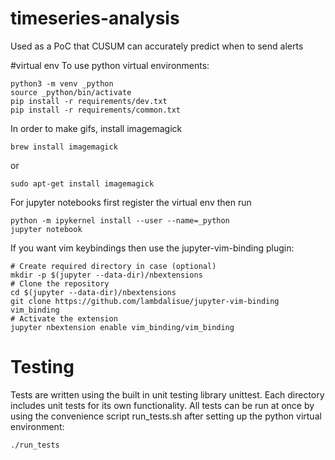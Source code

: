 


# timeseries-analysis
Used as a PoC that CUSUM can accurately
predict when to send alerts

#virtual env
To use python virtual environments:

```
python3 -m venv _python
source _python/bin/activate
pip install -r requirements/dev.txt
pip install -r requirements/common.txt
```

In order to make gifs, install imagemagick 
```
brew install imagemagick 
```
or 

```
sudo apt-get install imagemagick 
```

For jupyter notebooks first register the virtual env then run
```
python -m ipykernel install --user --name=_python
jupyter notebook
```

If you want vim keybindings then use the jupyter-vim-binding plugin:
```
# Create required directory in case (optional)
mkdir -p $(jupyter --data-dir)/nbextensions
# Clone the repository
cd $(jupyter --data-dir)/nbextensions
git clone https://github.com/lambdalisue/jupyter-vim-binding vim_binding
# Activate the extension
jupyter nbextension enable vim_binding/vim_binding

```


# Testing
Tests are written using the built in unit testing library
unittest. Each directory includes unit tests for its own 
functionality. All tests can be run at once by using 
the convenience script run_tests.sh after setting up 
the python virtual environment:
```
./run_tests
```
